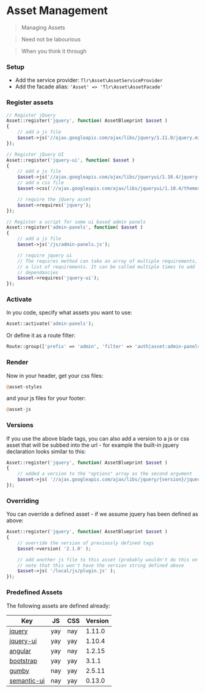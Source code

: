 Asset Management
================

> Managing Assets

> Need not be labourious

> When you think it through

### Setup

- Add the service provider: `Tlr\Asset\AssetServiceProvider`
- Add the facade alias: `'Asset' => 'Tlr\Asset\AssetFacade'`

### Register assets

```php
// Register jQuery
Asset::register('jquery', function( AssetBlueprint $asset )
{
	// add a js file
	$asset->js('//ajax.googleapis.com/ajax/libs/jquery/1.11.0/jquery.min.js');
});

// Register jQuery UI
Asset::register('jquery-ui', function( $asset )
{
	// add a js file
	$asset->js('//ajax.googleapis.com/ajax/libs/jqueryui/1.10.4/jquery-ui.min.js');
	// add a css file
	$asset->css('//ajax.googleapis.com/ajax/libs/jqueryui/1.10.4/themes/smoothness/jquery-ui.css');

	// require the jQuery asset
	$asset->requires('jquery');
});

// Register a script for some ui based admin panels
Asset::register('admin-panels', function( $asset )
{
	// add a js file
	$asset->js('/js/admin-panels.js');

	// require jquery ui
	// The requires method can take an array of multiple requirements, or
	// a list of requirements. It can be called multiple times to add
	// dependancies
	$asset->requires('jquery-ui');
});
```

### Activate

In you code, specify what assets you want to use:

```php
Asset::activate('admin-panels');
```

Or define it as a route filter:

```php
Route::group(['prefix' => 'admin', 'filter' => 'auth|asset:admin-panels']);
```

### Render

Now in your header, get your css files:

```php
@asset-styles
```

and your js files for your footer:

```php
@asset-js
```

### Versions

If you use the above blade tags, you can also add a version to a js or css asset that will be subbed into the url - for example the built-in jquery declaration looks similar to this:

```php
Asset::register('jquery', function( AssetBlueprint $asset )
{
	// added a version to the "options" array as the second argument
	$asset->js( '//ajax.googleapis.com/ajax/libs/jquery/{version}/jquery.min.js', ['version' => '1.11.0'] );
});
```

### Overriding

You can override a defined asset - if we assume jquery has been defined as above:

```php
Asset::register('jquery', function( AssetBlueprint $asset )
{
	// override the version of previously defined tags
	$asset->version( '2.1.0' );

	// add another js file to this asset (probably wouldn't do this on the jquery definition...!)
	// note that this won't have the version string defined above
	$asset->js( '/local/js/plugin.js' );
});
```

### Predefined Assets

The following assets are defined already:

Key                                      | JS  | CSS | Version
-----------------------------------------|-----|-----|---------
[jquery](http://jquery.com/)             | yay | nay | 1.11.0
[jquery-ui](http://jqueryui.com/)        | yay | yay | 1.10.4
[angular](http://angularjs.org/)         | yay | nay | 1.2.15
[bootstrap](http://getbootstrap.com/)    | yay | yay | 3.1.1
[gumby](http://gumbyframework.com/)      | nay | yay | 2.5.11
[semantic-ui](http://semantic-ui.com/)   | nay | yay | 0.13.0
